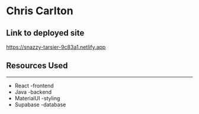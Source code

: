 # Chris Carlton
  
## Link to deployed site 

https://snazzy-tarsier-9c83a1.netlify.app 
 
## Resources Used 
 
*** 
* React -frontend
* Java -backend
* MaterialUI -styling
* Supabase -database

 
 

